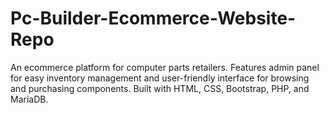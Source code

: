 # Pc-Builder-Ecommerce-Website-Repo
An ecommerce platform for computer parts retailers. Features admin panel for easy inventory management and user-friendly interface for browsing and purchasing components. Built with HTML, CSS, Bootstrap, PHP, and MariaDB.
